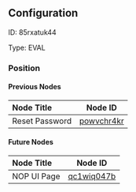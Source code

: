 # 
## Configuration
ID:  85rxatuk44

Type: EVAL 








### Position

#### Previous Nodes
| Node Title | Node ID |
| :------------- | ------------ |
| Reset Password | [powvchr4kr](./powvchr4kr.md) | 
 
 #### Future Nodes
| Node Title | Node ID |
| :------------- | ------------ |
| NOP UI Page |[qc1wiq047b](./qc1wiq047b.md) | 